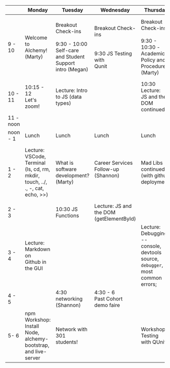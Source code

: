 |  	| Monday 	| Tuesday 	| Wednesday 	| Thursday 	| Friday 	|
|-----------	|-------------------------------------------------------------------------------------------	|--------------------------------------------------------------------------------------------	|--------------------------------------------------------------	|---------------------------------------------------------------------------------------------	|------------------------------------------------------------------------------------------------	|
| 9 - 10 	| Welcome to Alchemy! <br>(Marty) 	| Breakout Check-ins<br><br>9:30 - 10:00 Self-care <br>and Student Support <br>intro (Megan) 	| Breakout Check-ins<br><br><br>9:30 JS Testing with <br>Qunit 	| Breakout Check-ins<br><br>9:30 - 10:30 -Academic <br>Policy and Procedures <br>(Marty) 	| Breakout Check-ins<br><br>Workshop: About Me page <br>(prompts, state,<br>and control flow) 	|
| 10 - 11 	| 10:15 - 12<br>Let's zoom! 	| Lecture: Intro to JS (data types) 	|  	| 10:30 Lecture: <br>JS and the DOM <br>continued 	|  	|
| 11 - noon 	|  	|  	|  	|  	|  	|
| noon - 1 	| Lunch 	| Lunch 	| Lunch 	| Lunch 	| Lunch 	|
| 1 - 2 	| Lecture: VSCode, Terminal <br>(ls, cd, rm, mkdir,<br>touch, ../, ., -, cat, <br>echo, >>) 	| What is <br>software development? (Marty)<br> 	| Career Services <br>Follow-up (Shannon)<br><br> 	| Mad Libs continued <br>(with github deployment) 	| Workshop: About Me Page, <br>continued (with github<br>deployment, testing, <br>and branching) 	|
| 2 - 3 	|  	| 10:30 JS Functions 	| Lecture: JS and the DOM <br>(getElementById) 	|  	|  	|
| 3 - 4 	| Lecture: Markdown on <br>Github in the GUI 	|  	|  	| Lecture: Debugging -- <br>console, devtools source, <br>`debugger`, most common <br>errors; 	|  	|
| 4 - 5 	|  	| 4:30 networking<br>(Shannon) 	| 4:30 - 6<br>Past Cohort demo faire 	|  	|  	|
| 5- 6 	| npm Workshop: Install <br>Node, alchemy-bootstrap, <br>and live-server 	| Network with 301 <br>students! 	|  	| Workshop: Testing <br>with QUnit 	| Virtual Happy Hour with<br>Alums and Industry<br>Vets! 	|
